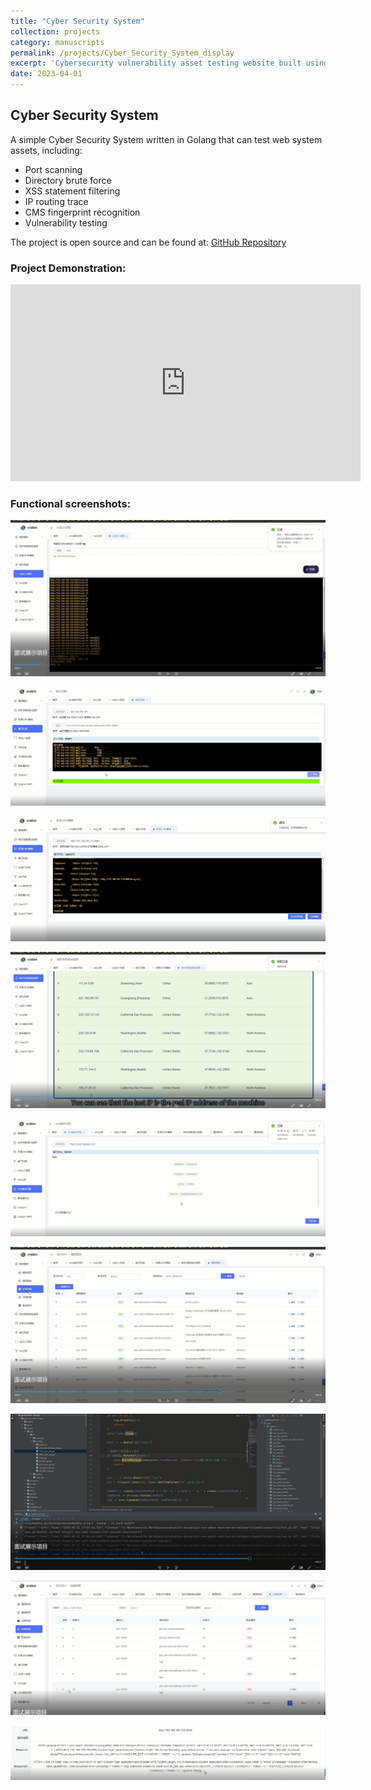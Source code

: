 ```yaml
---
title: "Cyber Security System"
collection: projects
category: manuscripts
permalink: /projects/Cyber_Security_System_display
excerpt: 'Cybersecurity vulnerability asset testing website built using Goland'
date: 2023-04-01
---
```


## Cyber Security System

A simple Cyber Security System written in Golang that can test web system assets, including:

- Port scanning
- Directory brute force
- XSS statement filtering
- IP routing trace
- CMS fingerprint recognition
- Vulnerability testing

The project is open source and can be found at: [GitHub Repository](https://github.com/crabin/graduation-design)

### Project Demonstration:

<iframe width="560" height="315" src="https://www.youtube.com/embed/0xJkauMfK5I" frameborder="0" allow="accelerometer; autoplay; encrypted-media; gyroscope; picture-in-picture" allowfullscreen></iframe>

### Functional screenshots:

![image](https://raw.githubusercontent.com/crabin/graduation-design/refs/heads/master/images/1.png)

![image](https://raw.githubusercontent.com/crabin/graduation-design/refs/heads/master/images/2.png)

![image](https://raw.githubusercontent.com/crabin/graduation-design/refs/heads/master/images/3.png)

![image](https://raw.githubusercontent.com/crabin/graduation-design/refs/heads/master/images/4.png)

![image](https://raw.githubusercontent.com/crabin/graduation-design/refs/heads/master/images/5.png)

![image](https://raw.githubusercontent.com/crabin/graduation-design/refs/heads/master/images/6.png)

![image](https://raw.githubusercontent.com/crabin/graduation-design/refs/heads/master/images/7.png)

![image](https://raw.githubusercontent.com/crabin/graduation-design/refs/heads/master/images/8.png)

![image](https://raw.githubusercontent.com/crabin/graduation-design/refs/heads/master/images/9.png)